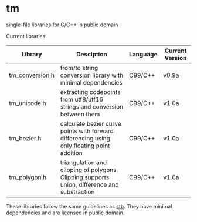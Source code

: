 # tm
single-file libraries for C/C++ in public domain

Current libraries

Library | Desciption | Language | Current Version
--- | --- | --- | ---
tm_conversion.h | from/to string conversion library with minimal dependencies | C99/C++ | v0.9a
tm_unicode.h | extracting codepoints from utf8/utf16 strings and conversion between them | C99/C++ | v1.0a
tm_bezier.h | calculate bezier curve points with forward differencing using only floating point addition | C99/C++ | v1.0a
tm_polygon.h | triangulation and clipping of polygons. Clipping supports union, difference and substraction | C99/C++ | v1.0a

These libraries follow the same guidelines as [stb](https://github.com/nothings/stb).
They have minimal dependencies and are licensed in public domain.
